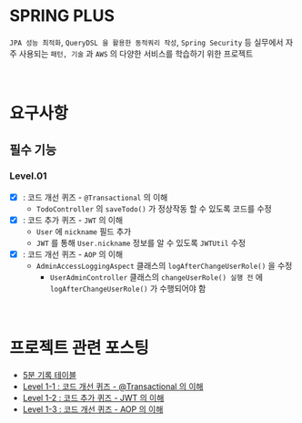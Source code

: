 # SPRING PLUS
`JPA 성능 최적화`, `QueryDSL 을 활용한 동적쿼리 작성`, `Spring Security` 등 실무에서 자주 사용되는 `패턴, 기술` 과 `AWS` 의 다양한 서비스를 학습하기 위한 프로젝트
<br/><br/><br/>

# 요구사항
## 필수 기능
### Level.01
- [x] : 코드 개선 퀴즈 - `@Transactional` 의 이해
  - `TodoController` 의 `saveTodo()` 가 정상작동 할 수 있도록 코드를 수정
- [x] : 코드 추가 퀴즈 - `JWT` 의 이해
  - `User` 에 `nickname` 필드 추가
  - `JWT` 를 통해 `User.nickname` 정보를 알 수 있도록 `JWTUtil` 수정
- [x] : 코드 개선 퀴즈 - `AOP` 의 이해
  - `AdminAccessLoggingAspect` 클래스의 `logAfterChangeUserRole()` 을 수정
    - `UserAdminController` 클래스의 `changeUserRole() 실행 전` 에 `logAfterChangeUserRole()` 가 수행되어야 함
<br/><br/><br/>

# 프로젝트 관련 포스팅
- [5분 기록 테이블](https://development-diary-for-me.tistory.com/192)
- [Level 1-1 : 코드 개선 퀴즈 - @Transactional 의 이해](https://development-diary-for-me.tistory.com/193)
- [Level 1-2 : 코드 추가 퀴즈 - JWT 의 이해](https://development-diary-for-me.tistory.com/195)
- [Level 1-3 : 코드 개선 퀴즈 - AOP 의 이해](https://development-diary-for-me.tistory.com/196)